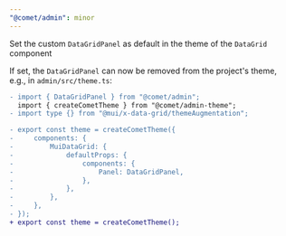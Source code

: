 ```yaml
---
"@comet/admin": minor
---
```


Set the custom `DataGridPanel` as default in the theme of the `DataGrid` component

If set, the `DataGridPanel` can now be removed from the project's theme, e.g., in `admin/src/theme.ts`:

```diff
- import { DataGridPanel } from "@comet/admin";
  import { createCometTheme } from "@comet/admin-theme";
- import type {} from "@mui/x-data-grid/themeAugmentation";

- export const theme = createCometTheme({
-     components: {
-         MuiDataGrid: {
-             defaultProps: {
-                 components: {
-                     Panel: DataGridPanel,
-                 },
-             },
-         },
-     },
- });
+ export const theme = createCometTheme();
```
